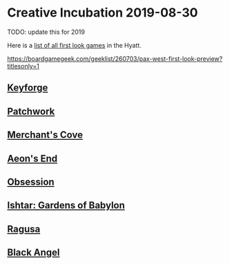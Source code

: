 
# Creative Incubation 2019-08-30

TODO: update this for 2019

Here is a [list of all first look games](https://boardgamegeek.com/geeklist/260703/pax-west-first-look-preview?titlesonly=1) in the Hyatt.

https://boardgamegeek.com/geeklist/260703/pax-west-first-look-preview?titlesonly=1

## [Keyforge]()

## [Patchwork]()

## [Merchant's Cove]()

## [Aeon's End]()

## [Obsession]()

## [Ishtar: Gardens of Babylon]()

## [Ragusa]()

## [Black Angel]()





